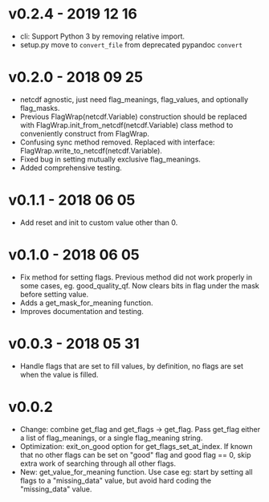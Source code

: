 # v0.2.4 - 2019 12 16
 - cli: Support Python 3 by removing relative import.
 - setup.py move to `convert_file` from deprecated pypandoc `convert`

# v0.2.0 - 2018 09 25
 - netcdf agnostic, just need flag_meanings, flag_values, and optionally
flag_masks.
 - Previous FlagWrap(netcdf.Variable) construction should be replaced with
FlagWrap.init_from_netcdf(netcdf.Variable) class method to conveniently
construct from FlagWrap.
 - Confusing sync method removed. Replaced with interface:
FlagWrap.write_to_netcdf(netcdf.Variable).
 - Fixed bug in setting mutually exclusive flag_meanings.
 - Added comprehensive testing.

# v0.1.1 - 2018 06 05
 - Add reset and init to custom value other than 0.

# v0.1.0 - 2018 06 05
 - Fix method for setting flags. Previous method did not
    work properly in some cases, eg. good_quality_qf. Now
    clears bits in flag under the mask before setting value.
 - Adds a get_mask_for_meaning function.
 - Improves documentation and testing.

# v0.0.3 - 2018 05 31
 - Handle flags that are set to fill values, by definition, no flags are
    set when the value is filled.

# v0.0.2

 - Change: combine get_flag and get_flags -> get_flag. Pass get_flag
    either a list of flag_meanings, or a single flag_meaning string.
 - Optimization: exit_on_good option for get_flags_set_at_index. If known
    that no other flags can be set on "good" flag and good flag == 0, skip
    extra work of searching through all other flags.
 - New: get_value_for_meaning function. Use case eg: start by setting all 
    flags to a "missing_data" value, but avoid hard coding the "missing_data"
    value.
